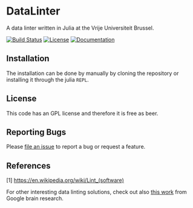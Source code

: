 # DataLinter

A data linter written in Julia at the Vrije Universiteit Brussel.

[![Build Status](https://github.com/zgornel/DataLinter/actions/workflows/ci-build.yml/badge.svg?branch=master)](https://github.com/zgornel/DataLinter/actions/workflows/ci-build.yml?query=branch%3Amaster)
[![License](http://img.shields.io/badge/license-GPL-brightgreen.svg?style=flat)](LICENSE.md)
[![Documentation](https://img.shields.io/badge/docs-dev-blue.svg)](https://zgornel.github.io/DataLinter/dev)


## Installation

The installation can be done by manually by cloning the repository or installing it through the julia `REPL`.


## License

This code has an GPL license and therefore it is free as beer.


## Reporting Bugs

Please [file an issue](https://github.com/zgornel/DataLinter/issues/new) to report a bug or request a feature.


## References

[1] https://en.wikipedia.org/wiki/Lint_(software)

For other interesting data linting solutions, check out also [this work](https://github.com/brain-research/data-linter) from Google brain research.
